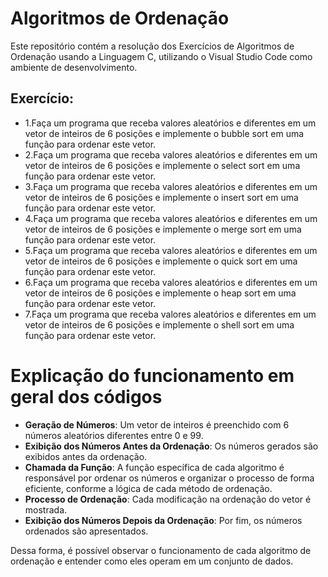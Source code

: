 # Algoritmos de Ordenação
Este repositório contém a resolução dos Exercícios de Algoritmos de Ordenação usando a Linguagem C, utilizando o Visual Studio Code como ambiente de desenvolvimento. 

## Exercício: 
- 1.Faça um programa que receba valores aleatórios e diferentes em um vetor de inteiros de 6 posições e implemente o bubble sort em uma função para ordenar este vetor.
- 2.Faça um programa que receba valores aleatórios e diferentes em um vetor de inteiros de 6 posições e implemente o select sort em uma função para ordenar este vetor.
- 3.Faça um programa que receba valores aleatórios e diferentes em um vetor de inteiros de 6 posições e implemente o insert sort em uma função para ordenar este vetor.
- 4.Faça um programa que receba valores aleatórios e diferentes em um vetor de inteiros de 6 posições e implemente o merge sort em uma função para ordenar este vetor.
- 5.Faça um programa que receba valores aleatórios e diferentes em um vetor de inteiros de 6 posições e implemente o quick sort em uma função para ordenar este vetor.
- 6.Faça um programa que receba valores aleatórios e diferentes em um vetor de inteiros de 6 posições e implemente o heap sort em uma função para ordenar este vetor.
- 7.Faça um programa que receba valores aleatórios e diferentes em um vetor de inteiros de 6 posições e implemente o shell sort em uma função para ordenar este vetor.

# Explicação do funcionamento em geral dos códigos

- **Geração de Números**: Um vetor de inteiros é preenchido com 6 números aleatórios diferentes entre 0 e 99.
- **Exibição dos Números Antes da Ordenação**: Os números gerados são exibidos antes da ordenação.   
- **Chamada da Função**: A função específica de cada algoritmo é responsável por ordenar os números e organizar o processo de forma eficiente, conforme a lógica de cada método de ordenação.
- **Processo de Ordenação**: Cada modificação na ordenação do vetor é mostrada.
- **Exibição dos Números Depois da Ordenação**: Por fim, os números ordenados são apresentados.

Dessa forma, é possível observar o funcionamento de cada algoritmo de ordenação e entender como eles operam em um conjunto de dados.